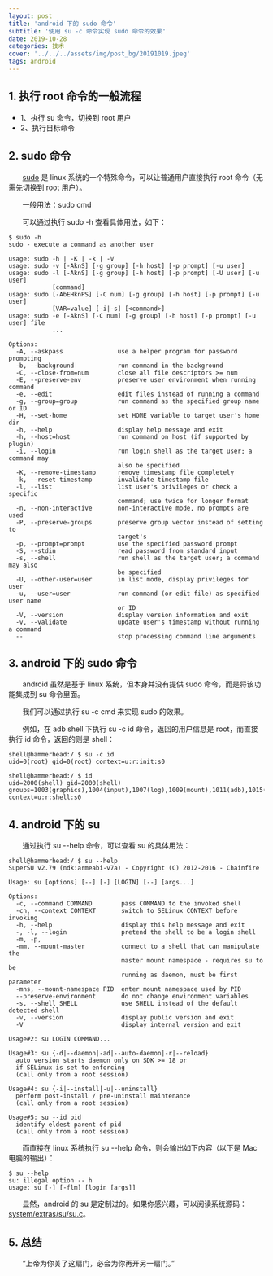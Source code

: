 ```yaml
---
layout: post
title: 'android 下的 sudo 命令'
subtitle: '使用 su -c 命令实现 sudo 命令的效果'
date: 2019-10-28
categories: 技术
cover: '../../../assets/img/post_bg/20191019.jpeg'
tags: android
---
```


## 1. 执行 root 命令的一般流程

* 1、执行 su 命令，切换到 root 用户
* 2、执行目标命令

## 2. sudo 命令
&#160; &#160; &#160; &#160;[sudo](https://baike.baidu.com/item/sudo/7337623?fr=aladdin) 是 linux 系统的一个特殊命令，可以让普通用户直接执行 root 命令（无需先切换到 root 用户）。

&#160; &#160; &#160; &#160;一般用法：sudo cmd

&#160; &#160; &#160; &#160;可以通过执行 sudo -h 查看具体用法，如下：
```doc
$ sudo -h
sudo - execute a command as another user

usage: sudo -h | -K | -k | -V
usage: sudo -v [-AknS] [-g group] [-h host] [-p prompt] [-u user]
usage: sudo -l [-AknS] [-g group] [-h host] [-p prompt] [-U user] [-u user]
            [command]
usage: sudo [-AbEHknPS] [-C num] [-g group] [-h host] [-p prompt] [-u user]
            [VAR=value] [-i|-s] [<command>]
usage: sudo -e [-AknS] [-C num] [-g group] [-h host] [-p prompt] [-u user] file
            ...

Options:
  -A, --askpass               use a helper program for password prompting
  -b, --background            run command in the background
  -C, --close-from=num        close all file descriptors >= num
  -E, --preserve-env          preserve user environment when running command
  -e, --edit                  edit files instead of running a command
  -g, --group=group           run command as the specified group name or ID
  -H, --set-home              set HOME variable to target user's home dir
  -h, --help                  display help message and exit
  -h, --host=host             run command on host (if supported by plugin)
  -i, --login                 run login shell as the target user; a command may
                              also be specified
  -K, --remove-timestamp      remove timestamp file completely
  -k, --reset-timestamp       invalidate timestamp file
  -l, --list                  list user's privileges or check a specific
                              command; use twice for longer format
  -n, --non-interactive       non-interactive mode, no prompts are used
  -P, --preserve-groups       preserve group vector instead of setting to
                              target's
  -p, --prompt=prompt         use the specified password prompt
  -S, --stdin                 read password from standard input
  -s, --shell                 run shell as the target user; a command may also
                              be specified
  -U, --other-user=user       in list mode, display privileges for user
  -u, --user=user             run command (or edit file) as specified user name
                              or ID
  -V, --version               display version information and exit
  -v, --validate              update user's timestamp without running a command
  --                          stop processing command line arguments
```

## 3. android 下的 sudo 命令
&#160; &#160; &#160; &#160;android 虽然是基于 linux 系统，但本身并没有提供 sudo 命令，而是将该功能集成到 su 命令里面。

&#160; &#160; &#160; &#160;我们可以通过执行 su -c cmd 来实现 sudo 的效果。

&#160; &#160; &#160; &#160;例如，在 adb shell 下执行 su -c id 命令，返回的用户信息是 root，而直接执行 id 命令，返回的则是 shell：

```shell
shell@hammerhead:/ $ su -c id
uid=0(root) gid=0(root) context=u:r:init:s0
```

```shell
shell@hammerhead:/ $ id
uid=2000(shell) gid=2000(shell) groups=1003(graphics),1004(input),1007(log),1009(mount),1011(adb),1015(sdcard_rw),1028(sdcard_r),3001(net_bt_admin),3002(net_bt),3003(inet),3006(net_bw_stats) context=u:r:shell:s0
```

## 4. android 下的 su
&#160; &#160; &#160; &#160;通过执行 su \-\-help 命令，可以查看 su 的具体用法：

```shell
shell@hammerhead:/ $ su --help
SuperSU v2.79 (ndk:armeabi-v7a) - Copyright (C) 2012-2016 - Chainfire

Usage: su [options] [--] [-] [LOGIN] [--] [args...]

Options:
  -c, --command COMMAND        pass COMMAND to the invoked shell
  -cn, --context CONTEXT       switch to SELinux CONTEXT before invoking
  -h, --help                   display this help message and exit
  -, -l, --login               pretend the shell to be a login shell
  -m, -p,
  -mm, --mount-master          connect to a shell that can manipulate the
                               master mount namespace - requires su to be
                               running as daemon, must be first parameter
  -mns, --mount-namespace PID  enter mount namespace used by PID
  --preserve-environment       do not change environment variables
  -s, --shell SHELL            use SHELL instead of the default detected shell
  -v, --version                display public version and exit
  -V                           display internal version and exit

Usage#2: su LOGIN COMMAND...

Usage#3: su {-d|--daemon|-ad|--auto-daemon|-r|--reload}
  auto version starts daemon only on SDK >= 18 or
  if SELinux is set to enforcing
  (call only from a root session)

Usage#4: su {-i|--install|-u|--uninstall}
  perform post-install / pre-uninstall maintenance
  (call only from a root session)

Usage#5: su --id pid
  identify eldest parent of pid
  (call only from a root session)
```

&#160; &#160; &#160; &#160;而直接在 linux 系统执行 su \-\-help 命令，则会输出如下内容（以下是 Mac 电脑的输出）：

```shell
$ su --help
su: illegal option -- h
usage: su [-] [-flm] [login [args]]
```

&#160; &#160; &#160; &#160;显然，android 的 su 是定制过的。如果你感兴趣，可以阅读系统源码：[system/extras/su/su.c](http://androidxref.com/6.0.1_r10/xref/system/extras/su/su.c)。


## 5. 总结
&#160; &#160; &#160; &#160;“上帝为你关了这扇门，必会为你再开另一扇门。”

